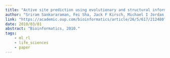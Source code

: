 ```yaml
---
title: "Active site prediction using evolutionary and structural information"
author: "Sriram Sankararaman, Fei Sha, Jack F Kirsch, Michael I Jordan, Kimmen Sjölander"
link: "https://academic.oup.com/bioinformatics/article/26/5/617/212480"
date: 2010/03/01
abstract: "Bioinformatics, 2010."
tags:
    - ml_rl
    - life_sciences
    - paper
---
```

